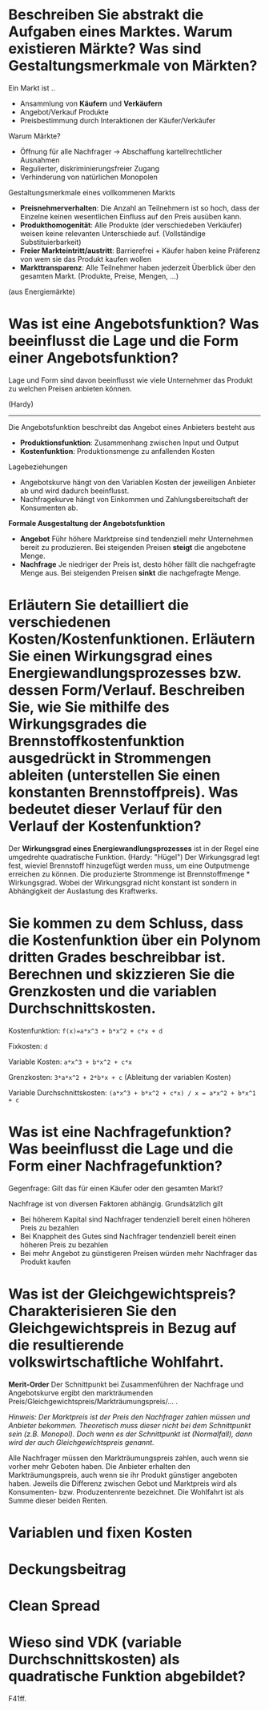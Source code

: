 # Beschreiben Sie abstrakt die Aufgaben eines Marktes. Warum existieren Märkte? Was sind Gestaltungsmerkmale von Märkten?
Ein Markt ist ..
- Ansammlung von **Käufern** und **Verkäufern**
- Angebot/Verkauf Produkte
- Preisbestimmung durch Interaktionen der Käufer/Verkäufer 

Warum Märkte?
- Öffnung für alle Nachfrager -> Abschaffung kartellrechtlicher Ausnahmen
- Regulierter, diskriminierungsfreier Zugang
- Verhinderung von natürlichen Monopolen

Gestaltungsmerkmale eines vollkommenen Markts
- **Preisnehmerverhalten**: Die Anzahl an Teilnehmern ist so hoch, dass der Einzelne keinen wesentlichen Einfluss auf den Preis ausüben kann.
- **Produkthomogenität**: Alle Produkte (der verschiedeben Verkäufer) weisen keine relevanten Unterschiede auf. (Vollständige Substituierbarkeit)
- **Freier Markteintritt/austritt**: Barrierefrei + Käufer haben keine Präferenz von wem sie das Produkt kaufen wollen
- **Markttransparenz**: Alle Teilnehmer haben jederzeit Überblick über den gesamten Markt. (Produkte, Preise, Mengen, ...)

(aus Energiemärkte)

# Was ist eine Angebotsfunktion? Was beeinflusst die Lage und die Form einer Angebotsfunktion?
Lage und Form sind davon beeinflusst wie viele Unternehmer das Produkt zu welchen Preisen anbieten können.

(Hardy)


---
Die Angebotsfunktion beschreibt das Angebot eines Anbieters besteht aus
- **Produktionsfunktion**: Zusammenhang zwischen Input und Output
- **Kostenfunktion**: Produktionsmenge zu anfallenden Kosten

Lagebeziehungen
- Angebotskurve hängt von den Variablen Kosten der jeweiligen Anbieter ab und wird dadurch beeinflusst.
- Nachfragekurve hängt von Einkommen und Zahlungsbereitschaft der Konsumenten ab.

**Formale Ausgestaltung der Angebotsfunktion**
- **Angebot** Führ höhere Marktpreise sind tendenziell mehr Unternehmen bereit zu produzieren. Bei steigenden Preisen **steigt** die angebotene Menge.
- **Nachfrage** Je niedriger der Preis ist, desto höher fällt die nachgefragte Menge aus. Bei steigenden Preisen **sinkt** die nachgefragte Menge. 


# Erläutern Sie detailliert die verschiedenen Kosten/Kostenfunktionen. Erläutern Sie einen Wirkungsgrad eines Energiewandlungsprozesses bzw. dessen Form/Verlauf. Beschreiben Sie, wie Sie mithilfe des Wirkungsgrades die Brennstoffkostenfunktion ausgedrückt in Strommengen ableiten (unterstellen Sie einen konstanten Brennstoffpreis). Was bedeutet dieser Verlauf für den Verlauf der Kostenfunktion?
Der **Wirkungsgrad eines Energiewandlungsprozesses** ist in der Regel eine umgedrehte quadratische Funktion. (Hardy: "Hügel") Der Wirkungsgrad legt fest, wieviel Brennstoff hinzugefügt werden muss, um eine Outputmenge erreichen zu können. Die produzierte Strommenge ist Brennstoffmenge * Wirkungsgrad. Wobei der Wirkungsgrad nicht konstant ist sondern in Abhängigkeit der Auslastung des Kraftwerks. 


# Sie kommen zu dem Schluss, dass die Kostenfunktion über ein Polynom dritten Grades beschreibbar ist. Berechnen und skizzieren Sie die Grenzkosten und die variablen Durchschnittskosten.
Kostenfunktion: `f(x)=a*x^3 + b*x^2 + c*x + d`

Fixkosten: `d`

Variable Kosten: `a*x^3 + b*x^2 + c*x`

Grenzkosten: `3*a*x^2 + 2*b*x + c` (Ableitung der variablen Kosten)

Variable Durchschnittskosten: `(a*x^3 + b*x^2 + c*x) / x = a*x^2 + b*x^1 + c`


# Was ist eine Nachfragefunktion? Was beeinflusst die Lage und die Form einer Nachfragefunktion?
Gegenfrage: Gilt das für einen Käufer oder den gesamten Markt?

Nachfrage ist von diversen Faktoren abhängig. Grundsätzlich gilt
- Bei höherem Kapital sind Nachfrager tendenziell bereit einen höheren Preis zu bezahlen
- Bei Knappheit des Gutes sind Nachfrager tendenziell bereit einen höheren Preis zu bezahlen
- Bei mehr Angebot zu günstigeren Preisen würden mehr Nachfrager das Produkt kaufen



# Was ist der Gleichgewichtspreis? Charakterisieren Sie den Gleichgewichtspreis in Bezug auf die resultierende volkswirtschaftliche Wohlfahrt.
**Merit-Order** Der Schnittpunkt bei Zusammenführen der Nachfrage und Angebotskurve ergibt den markträumenden Preis/Gleichgewichtspreis/Markträumungspreis/... .

_Hinweis: Der Marktpreis ist der Preis den Nachfrager zahlen müssen und Anbieter bekommen. Theoretisch muss dieser nicht bei dem Schnittpunkt sein (z.B. Monopol). Doch wenn es der Schnittpunkt ist (Normalfall), dann wird der auch Gleichgewichtspreis genannt._

Alle Nachfrager müssen den Markträumungspreis zahlen, auch wenn sie vorher mehr Geboten haben. Die Anbieter erhalten den Markträumungspreis, auch wenn sie ihr Produkt günstiger angeboten haben. Jeweils die Differenz zwischen Gebot und Marktpreis wird als Konsumenten- bzw. Produzentenrente bezeichnet. 
Die Wohlfahrt ist als Summe dieser beiden Renten.


# Variablen und fixen Kosten

# Deckungsbeitrag

# Clean Spread

# Wieso sind VDK (variable Durchschnittskosten) als quadratische Funktion abgebildet? 
F41ff.

# 